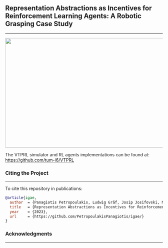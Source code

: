 ## Representation Abstractions as Incentives for Reinforcement Learning Agents: A Robotic Grasping Case Study
---
<p align="center">
  <img src="cover-picture.png" width="600" height="350"/>
</p>

The VTPRL simulator and RL agents implementations can be found at: https://github.com/tum-i6/VTPRL

### Citing the Project
---

To cite this repository in publications:
```bibtex
@article{igae,
  author  = {Panagiotis Petropoulakis, Ludwig Gräf, Josip Josifovski, Mohammadhossein Malmir, and Alois Knoll},
  title   = {Representation Abstractions as Incentives for Reinforcement Learning Agents: A Robotic Grasping Case Study},
  year    = {2023},
  url     = {https://github.com/PetropoulakisPanagiotis/igae/}
}
```
### Acknowledgments
---

